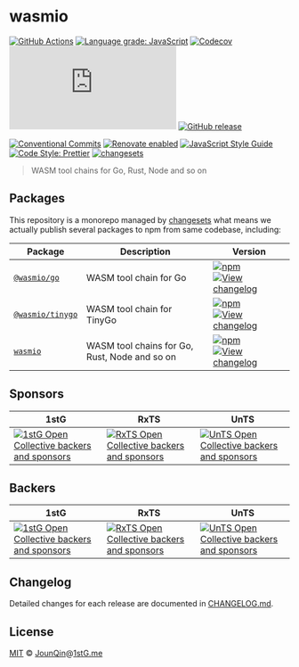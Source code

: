 # wasmio

[![GitHub Actions](https://github.com/wasmio/wasmio/workflows/CI/badge.svg)](https://github.com/wasmio/wasmio/actions/workflows/ci.yml)
[![Language grade: JavaScript](https://img.shields.io/lgtm/grade/javascript/g/wasmio/wasmio.svg?logo=lgtm&logoWidth=18)](https://lgtm.com/projects/g/wasmio/wasmio/context:javascript)
[![Codecov](https://img.shields.io/codecov/c/gh/wasmio/wasmio)](https://codecov.io/gh/wasmio/wasmio)
[![type-coverage](https://img.shields.io/badge/dynamic/json.svg?label=type-coverage&prefix=%E2%89%A5&suffix=%&query=$.typeCoverage.atLeast&uri=https%3A%2F%2Fraw.githubusercontent.com%2Fwasmio%2Fwasmio%2Fmain%2Fpackage.json)](https://github.com/plantain-00/type-coverage)
[![GitHub release](https://img.shields.io/github/release/wasmio/wasmio)](https://github.com/wasmio/wasmio/releases)

[![Conventional Commits](https://img.shields.io/badge/conventional%20commits-1.0.0-yellow.svg)](https://conventionalcommits.org)
[![Renovate enabled](https://img.shields.io/badge/renovate-enabled-brightgreen.svg)](https://renovatebot.com/)
[![JavaScript Style Guide](https://img.shields.io/badge/code_style-standard-brightgreen.svg)](https://standardjs.com)
[![Code Style: Prettier](https://img.shields.io/badge/code_style-prettier-ff69b4.svg)](https://github.com/prettier/prettier)
[![changesets](https://img.shields.io/badge/maintained%20with-changesets-176de3.svg)](https://github.com/atlassian/changesets)

> WASM tool chains for Go, Rust, Node and so on

## Packages

This repository is a monorepo managed by [changesets][] what means we actually publish several packages to npm from same codebase, including:

| Package                                      | Description                                   | Version                                                                                                                                                                                                                        |
| -------------------------------------------- | --------------------------------------------- | ------------------------------------------------------------------------------------------------------------------------------------------------------------------------------------------------------------------------------ |
| [`@wasmio/go`](/packages/@wasmio/go)         | WASM tool chain for Go                        | [![npm](https://img.shields.io/npm/v/@wasmio/go.svg)](https://www.npmjs.com/package/@wasmio/go) [![View changelog](https://img.shields.io/badge/changelog-explore-brightgreen)](https://changelogs.xyz/@wasmio/go)             |
| [`@wasmio/tinygo`](/packages/@wasmio/tinygo) | WASM tool chain for TinyGo                    | [![npm](https://img.shields.io/npm/v/@wasmio/tinygo.svg)](https://www.npmjs.com/package/@wasmio/tinygo) [![View changelog](https://img.shields.io/badge/changelog-explore-brightgreen)](https://changelogs.xyz/@wasmio/tinygo) |
| [`wasmio`](/packages/wasmio)                 | WASM tool chains for Go, Rust, Node and so on | [![npm](https://img.shields.io/npm/v/wasmio.svg)](https://www.npmjs.com/package/wasmio) [![View changelog](https://img.shields.io/badge/changelog-explore-brightgreen)](https://changelogs.xyz/wasmio)                         |

## Sponsors

| 1stG                                                                                                                               | RxTS                                                                                                                               | UnTS                                                                                                                               |
| ---------------------------------------------------------------------------------------------------------------------------------- | ---------------------------------------------------------------------------------------------------------------------------------- | ---------------------------------------------------------------------------------------------------------------------------------- |
| [![1stG Open Collective backers and sponsors](https://opencollective.com/1stG/organizations.svg)](https://opencollective.com/1stG) | [![RxTS Open Collective backers and sponsors](https://opencollective.com/rxts/organizations.svg)](https://opencollective.com/rxts) | [![UnTS Open Collective backers and sponsors](https://opencollective.com/unts/organizations.svg)](https://opencollective.com/unts) |

## Backers

| 1stG                                                                                                                             | RxTS                                                                                                                             | UnTS                                                                                                                             |
| -------------------------------------------------------------------------------------------------------------------------------- | -------------------------------------------------------------------------------------------------------------------------------- | -------------------------------------------------------------------------------------------------------------------------------- |
| [![1stG Open Collective backers and sponsors](https://opencollective.com/1stG/individuals.svg)](https://opencollective.com/1stG) | [![RxTS Open Collective backers and sponsors](https://opencollective.com/rxts/individuals.svg)](https://opencollective.com/rxts) | [![UnTS Open Collective backers and sponsors](https://opencollective.com/unts/individuals.svg)](https://opencollective.com/unts) |

## Changelog

Detailed changes for each release are documented in [CHANGELOG.md](./CHANGELOG.md).

## License

[MIT][] © [JounQin][]@[1stG.me][]

[1stg.me]: https://www.1stg.me
[changesets]: https://GitHub.com/atlassian/changesets
[jounqin]: https://GitHub.com/JounQin
[mit]: http://opensource.org/licenses/MIT
